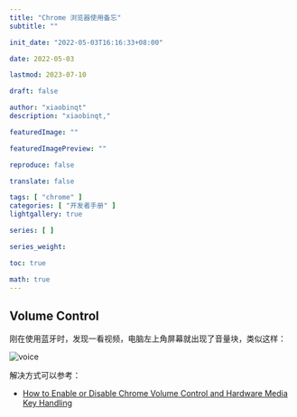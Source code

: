 ```yaml
---
title: "Chrome 浏览器使用备忘"
subtitle: ""

init_date: "2022-05-03T16:16:33+08:00"

date: 2022-05-03

lastmod: 2023-07-10

draft: false

author: "xiaobinqt"
description: "xiaobinqt,"

featuredImage: ""

featuredImagePreview: ""

reproduce: false

translate: false

tags: [ "chrome" ]
categories: [ "开发者手册" ]
lightgallery: true

series: [ ]

series_weight:

toc: true

math: true
---
```


<!-- author： xiaobinqt -->
<!-- email： xiaobinqt@163.com -->
<!-- https://xiaobinqt.github.io -->
<!-- https://www.xiaobinqt.cn -->

## Volume Control

刚在使用蓝牙时，发现一看视频，电脑左上角屏幕就出现了音量块，类似这样：

![](https://cdn.xiaobinqt.cn/xiaobinqt.io/20230710/1c7725ac551d4b98a7857468b5e58e57.png?imageView2/0/q/75|watermark/2/text/eGlhb2JpbnF0/font/dmlqYXlh/fontsize/1000/fill/IzVDNUI1Qg==/dissolve/52/gravity/SouthEast/dx/15/dy/15 'voice')

解决方式可以参考：

+ [How to Enable or Disable Chrome Volume Control and Hardware Media Key Handling](https://winbuzzer.com/2021/06/16/how-to-enable-or-disable-chrome-volume-control-and-hardware-media-key-handling-xcxwbt/)






